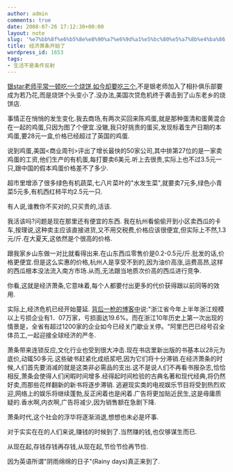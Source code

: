 ```yaml
---
author: admin
comments: true
date: 2008-07-26 17:12:30+00:00
layout: note
slug: '%e7%bb%8f%e6%b5%8e%e8%90%a7%e6%9d%a1%e5%bc%80%e5%a7%8b%e4%ba%86'
title: 经济萧条开始了
wordpress_id: 1653
tags:
- 生活不是条件反射
---
```


[银star老师平常一顿吃一个烧饼,如今却要吃三个.](http://blog.sina.com.cn/s/blog_52184a5a0100ags0.html)不是银老师加入了相扑俱乐部要成为若乃花,而是烧饼个头变小了.没办法,美国次贷危机终于袭击到了山东老乡的烧饼店.

事情正在悄悄的发生变化.我去商场,有两次买回来陈鸡蛋,就是那种蛋清和蛋黄混合在一起的鸡蛋,只因为图了个便宜.没辙,我只好挑贵的蛋买,发现标着生产日期的本鸡蛋,要28元一盒,价格已经超过了英国的鸡蛋.

说到鸡蛋,美国<商业周刊>评出了增长最快的50家公司,其中排第27位的是一家卖鸡蛋的工资,他们生产的有机蛋,每打要卖6美元.听上去很贵,实际上也不过3.5元一只,跟中国的假本鸡蛋价格差不了多少.

超市里增添了很多绿色有机蔬菜,七八片菜叶的"水发生菜",就要卖7元多,绿色小青菜5元多,有机西红柿平均2.5元一只.

有人说,谁教你不买对的,只买贵的,活该.

我活该吗?问题是现在那里还有便宜的东西. 我在杭州看偷偷开到小区卖西瓜的卡车,按理说,这种卖主应该直接进货,又不用交税费,价格应该很便宜,但实际上不然,1.3元/斤.在大夏天,这依然是个很高的价格.

跟我家乡山东做一对比就看得出来.在山东西瓜零售价是0.2-0.5元/斤.批发的话,价格更便宜.但是这么实惠的价格,杭州人是享受不到的,因为油价高涨,运费高昂,这样的西瓜根本没法流入南方市场.从而,无法跟当地质次价高的西瓜进行竞争.

你看,这就是经济萧条,它意味着,每个人都要付出更多的代价获得跟以前同等的效用.

实际上,经济危机已经开始蔓延. [背后一枪的博客中](http://aw98.blog.hexun.com/21357619_d.html)说:"浙江省今年上半年浙江规模以上亏损企业有1．07万家，亏损面达19.6%。而在浙江10年历史上第一次出现的情景是，全省有超过1200家的企业如今已经关门歇业关停。"阿里巴巴已经号召全体员工,一起迎接全球经济的严冬.

萧条带来连锁反应,文化行业也受到很大冲击.现在书店里新出版的书基本以28元为底价,动辄50多元.这些破书赶紧化成纸浆吧,因为它们将十分滞销.在经济萧条的时候,人们首先要消减的就是这类非必需品的支出.这不是说人们不再看书报杂志,恰恰相反,萧条会使得人们闲暇时间增多.经得起时间检验的古典名著和现代经典,将仍然好卖,而那些花样翻新的新书将逐步滞销. 逃避现实类的电视娱乐节目将受到热烈欢迎,网络上的娱乐将继续蓬勃,反正闲着也是闲着.广告将更加贴近民生,这是毋庸质疑的.香水啊,内衣啊,广告将减少,因为销售额在急剧下降.

萧条时代,这个社会的浮华将逐渐消退,想想也未必是坏事.

对于实实在在的人们来说,赚钱的时候到了.当然赚的钱,也仅够谋生而已.

从现在起,存钱存钱再存钱,从现在起,节俭节俭再节俭.

因为英语所谓"阴雨绵绵的日子"(Rainy days)真正来到了.


